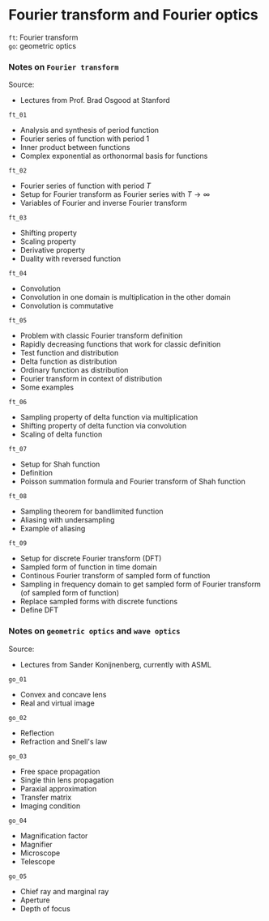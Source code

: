 # Fourier transform and Fourier optics

`ft`: Fourier transform \
`go`: geometric optics 

### Notes on `Fourier transform`

Source:
* Lectures from Prof. Brad Osgood at Stanford

`ft_01`
* Analysis and synthesis of period function
* Fourier series of function with period 1
* Inner product between functions
* Complex exponential as orthonormal basis for functions

`ft_02`
* Fourier series of function with period $T$
* Setup for Fourier transform as Fourier series with $T \rightarrow \infty$
* Variables of Fourier and inverse Fourier transform

`ft_03`
* Shifting property
* Scaling property
* Derivative property
* Duality with reversed function

`ft_04`
* Convolution
* Convolution in one domain is multiplication in the other domain
* Convolution is commutative

`ft_05`
* Problem with classic Fourier transform definition
* Rapidly decreasing functions that work for classic definition
* Test function and distribution
* Delta function as distribution
* Ordinary function as distribution
* Fourier transform in context of distribution
* Some examples

`ft_06`
* Sampling property of delta function via multiplication
* Shifting property of delta function via convolution
* Scaling of delta function

`ft_07`
* Setup for Shah function
* Definition
* Poisson summation formula and Fourier transform of Shah function

`ft_08`
* Sampling theorem for bandlimited function
* Aliasing with undersampling
* Example of aliasing

`ft_09`
* Setup for discrete Fourier transform (DFT)
* Sampled form of function in time domain
* Continous Fourier transform of sampled form of function
* Sampling in frequency domain to get sampled form of Fourier transform (of sampled form of function)
* Replace sampled forms with discrete functions
* Define DFT

### Notes on `geometric optics` and `wave optics`

Source: 
* Lectures from Sander Konijnenberg, currently with ASML

`go_01`
* Convex and concave lens
* Real and virtual image

`go_02`
* Reflection
* Refraction and Snell's law

`go_03`
* Free space propagation
* Single thin lens propagation
* Paraxial approximation
* Transfer matrix
* Imaging condition

`go_04`
* Magnification factor
* Magnifier
* Microscope
* Telescope

`go_05`
* Chief ray and marginal ray
* Aperture
* Depth of focus
